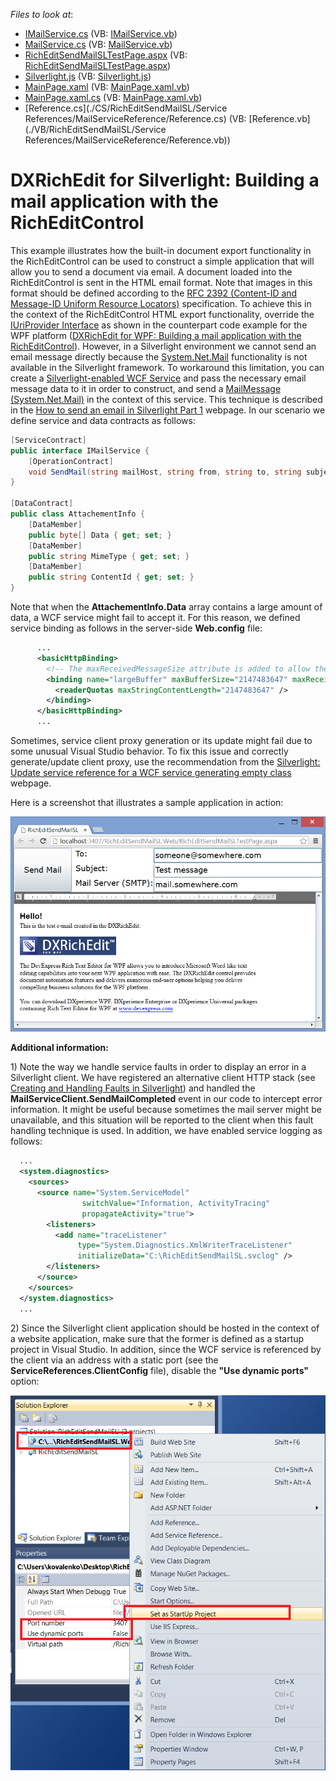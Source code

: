 <!-- default file list -->
*Files to look at*:

* [IMailService.cs](./CS/RichEditSendMailSL.Web/App_Code/IMailService.cs) (VB: [IMailService.vb](./VB/RichEditSendMailSL.Web/App_Code/IMailService.vb))
* [MailService.cs](./CS/RichEditSendMailSL.Web/App_Code/MailService.cs) (VB: [MailService.vb](./VB/RichEditSendMailSL.Web/App_Code/MailService.vb))
* [RichEditSendMailSLTestPage.aspx](./CS/RichEditSendMailSL.Web/RichEditSendMailSLTestPage.aspx) (VB: [RichEditSendMailSLTestPage.aspx](./VB/RichEditSendMailSL.Web/RichEditSendMailSLTestPage.aspx))
* [Silverlight.js](./CS/RichEditSendMailSL.Web/Silverlight.js) (VB: [Silverlight.js](./VB/RichEditSendMailSL.Web/Silverlight.js))
* [MainPage.xaml](./CS/RichEditSendMailSL/MainPage.xaml) (VB: [MainPage.xaml.vb](./VB/RichEditSendMailSL/MainPage.xaml.vb))
* [MainPage.xaml.cs](./CS/RichEditSendMailSL/MainPage.xaml.cs) (VB: [MainPage.xaml.vb](./VB/RichEditSendMailSL/MainPage.xaml.vb))
* [Reference.cs](./CS/RichEditSendMailSL/Service References/MailServiceReference/Reference.cs) (VB: [Reference.vb](./VB/RichEditSendMailSL/Service References/MailServiceReference/Reference.vb))
<!-- default file list end -->
# DXRichEdit for Silverlight: Building a mail application with the RichEditControl


<p>This example illustrates how the built-in document export functionality in the RichEditControl can be used to construct a simple application that will allow you to send a document via email. A document loaded into the RichEditControl is sent in the HTML email format. Note that images in this format should be defined according to the <a href="http://tools.ietf.org/html/rfc2392">RFC 2392 (Content-ID and Message-ID Uniform Resource Locators)</a> specification. To achieve this in the context of the RichEditControl HTML export functionality, override the <a href="http://documentation.devexpress.com/#CoreLibraries/clsDevExpressXtraRichEditServicesIUriProvidertopic">IUriProvider Interface</a> as shown in the counterpart code example for the WPF platform (<a href="https://www.devexpress.com/Support/Center/p/E3276">DXRichEdit for WPF: Building a mail application with the RichEditControl</a>). However, in a Silverlight environment we cannot send an email message directly because the <a href="http://msdn.microsoft.com/en-us/library/system.net.mail.aspx">System.Net.Mail</a> functionality is not available in the Silverlight framework. To workaround this limitation, you can create a <a href="http://silverlightenabledwcfservices.blogspot.ru/">Silverlight-enabled WCF Service</a> and pass the necessary email message data to it in order to construct, and send a <a href="http://msdn.microsoft.com/en-us/library/system.net.mail.mailmessage.aspx">MailMessage (System.Net.Mail)</a> in the context of this service. This technique is described in the <a href="http://www.dotnetfunda.com/articles/article1074-how-to-send-an-email-in-silverlight-part-1.aspx">How to send an email in Silverlight Part 1</a> webpage. In our scenario we define service and data contracts as follows:</p><p></p>

```cs
[ServiceContract]
public interface IMailService {
    [OperationContract]
    void SendMail(string mailHost, string from, string to, string subject, string body, List<AttachementInfo> attachments);
}

[DataContract]
public class AttachementInfo {
    [DataMember]
    public byte[] Data { get; set; }
    [DataMember]
    public string MimeType { get; set; }
    [DataMember]
    public string ContentId { get; set; }
}
```

<p></p><p>Note that when the <strong>AttachementInfo.Data</strong> array contains a large amount of data, a WCF service might fail to accept it. For this reason, we defined service binding as follows in the server-side <strong>Web.config</strong> file:</p><p></p>

```xml
      ...
      <basicHttpBinding>
        <!-- The maxReceivedMessageSize attribute is added to allow the posting of a large amount of data to the service -->
        <binding name="largeBuffer" maxBufferSize="2147483647" maxReceivedMessageSize="2147483647">
          <readerQuotas maxStringContentLength="2147483647" />
        </binding>
      </basicHttpBinding>
      ...
```

<p></p><p>Sometimes, service client proxy generation or its update might fail due to some unusual Visual Studio behavior. To fix this issue and correctly generate/update client proxy, use the recommendation from the <a href="http://smehrozalam.wordpress.com/2009/10/29/silverlight-update-service-reference-for-a-wcf-service-generting-empty-class/">Silverlight: Update service reference for a WCF service generating empty class</a> webpage.</p><p></p><p>Here is a screenshot that illustrates a sample application in action:</p><p></p><p><img src="https://raw.githubusercontent.com/DevExpress-Examples/dxrichedit-for-silverlight-building-a-mail-application-with-the-richeditcontrol-e4732/13.1.4+/media/78874abf-639d-48d2-9d9d-628900cfb5d6.png"></p><p></p><p><strong>Additional information:</strong></p><p></p><p>1) Note the way we handle service faults in order to display an error in a Silverlight client. We have registered an alternative client HTTP stack (see <a href="http://msdn.microsoft.com/de-de/library/ee844556.aspx">Creating and Handling Faults in Silverlight</a>) and handled the <strong>MailServiceClient.SendMailCompleted</strong> event in our code to intercept error information. It might be useful because sometimes the mail server might be unavailable, and this situation will be reported to the client when this fault handling technique is used. In addition, we have enabled service logging as follows:</p><p></p>

```xml
  ...
  <system.diagnostics>
    <sources>
      <source name="System.ServiceModel"
                switchValue="Information, ActivityTracing"
                propagateActivity="true">
        <listeners>
          <add name="traceListener"
               type="System.Diagnostics.XmlWriterTraceListener"
               initializeData="C:\RichEditSendMailSL.svclog" />
        </listeners>
      </source>
    </sources>
  </system.diagnostics>
  ...
```

<p></p><p>2) Since the Silverlight client application should be hosted in the context of a website application, make sure that the former is defined as a startup project in Visual Studio. In addition, since the WCF service is referenced by the client via an address with a static port (see the <strong>ServiceReferences.ClientConfig</strong> file), disable the <strong>"Use dynamic ports"</strong> option:</p><p></p><p><img src="https://raw.githubusercontent.com/DevExpress-Examples/dxrichedit-for-silverlight-building-a-mail-application-with-the-richeditcontrol-e4732/13.1.4+/media/30af62f5-016c-4fae-b1a9-04609c90449f.png"></p><p></p>

<br/>


